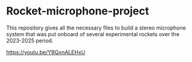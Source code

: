 # Rocket-microphone-project
This repository gives all the necessary files to build a stereo microphone system that was put onboard of several experimental rockets over the 2023-2025 period.


https://youtu.be/YBQxnALEHxU

